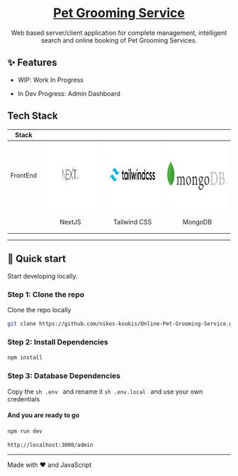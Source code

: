 <p align="center">
  <a href="#">
    <h1 align="center">Pet Grooming Service</h1>
  </a>
</p>
<p align="center">Web based server/client application for complete management, intelligent search and online booking of Pet Grooming Services.</p>

## ✨ Features

-   WIP: Work In Progress

-   In Dev Progress: Admin Dashboard

## Tech Stack

| Stack       |  |  |  |
| ----------- | ----------- | ----------- | ----------- |
| FrontEnd      | <img src="./public/assets/mdImages/nextjs.png" width="300" height="150">       | <img src="./public/assets/mdImages/tailwind.jpg" width="300" height="150">       | <img src="./public/assets/mdImages/mongodb.jpg" width="300" height="150">       |
|    | <p align="center">NextJS</p> | <p align="center">Tailwind CSS</p> | <p align="center">MongoDB</p> |
---

## :rocket: Quick start

Start developing locally.

### Step 1: Clone the repo

Clone the repo locally

```sh
git clone https://github.com/nikos-koukis/Online-Pet-Grooming-Service.git
```

### Step 2: Install Dependencies

```sh
npm install
```

### Step 3: Database Dependencies

Copy the ```sh .env ``` and rename it ``sh .env.local `` and use your own credentials

#### And you are ready to go

```sh
npm run dev
```

```sh
http://localhost:3000/admin
```

---
Made with :heart: and JavaScript 